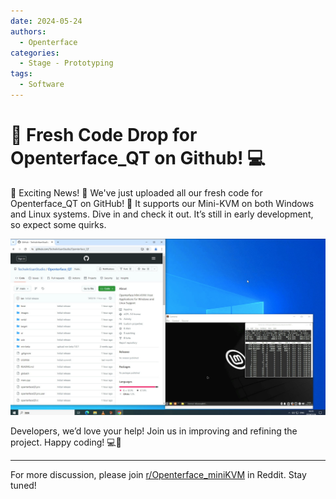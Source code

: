 ```yaml
---
date: 2024-05-24
authors:
  - Openterface
categories:
  - Stage - Prototyping
tags:
  - Software
---
```


# 🚀 Fresh Code Drop for Openterface_QT on Github! 💻

🎉 Exciting News! 🎉 We've just uploaded all our fresh code for Openterface_QT on GitHub! 🌟 It supports our Mini-KVM on both Windows and Linux systems. Dive in and check it out. It’s still in early development, so expect some quirks.

![openterface-qt-on-win](post-media/openterface-qt-on-win.jpg)

Developers, we’d love your help! Join us in improving and refining the project. Happy coding! 💻🔧

<!-- more -->
--------

For more discussion, please join [r/Openterface_miniKVM](https://www.reddit.com/r/Openterface_miniKVM/) in Reddit. Stay tuned!